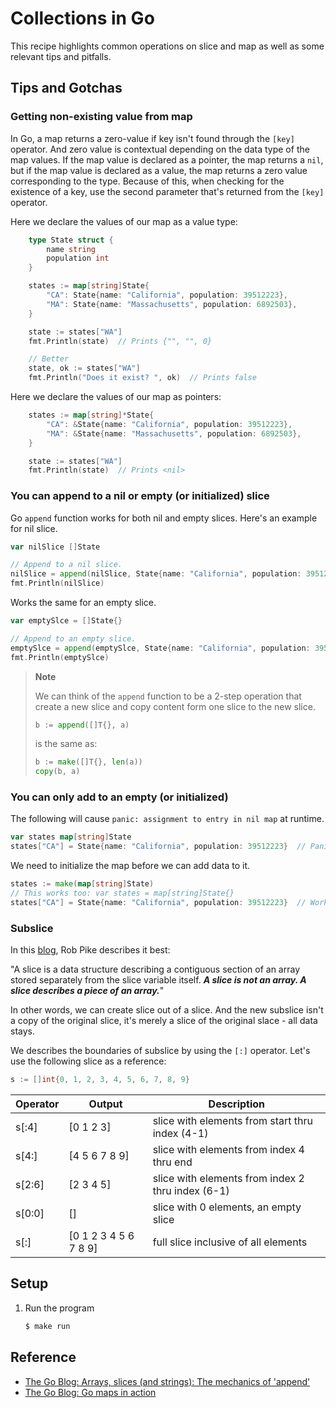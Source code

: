 # Collections in Go

This recipe highlights common operations on slice and map as well as some relevant tips and pitfalls.

## Tips and Gotchas

### Getting non-existing value from map

In Go, a map returns a zero-value if key isn't found through the `[key]` operator. And zero value is contextual depending on the data type of the map values. If the map value is declared as a pointer, the map returns a `nil`, but if the map value is declared as a value, the map returns a zero value corresponding to the type. Because of this, when checking for the existence of a key, use the second parameter that's returned from the `[key]` operator.

Here we declare the values of our map as a value type:

```go
	type State struct {
		name string
		population int
	}

	states := map[string]State{
		"CA": State{name: "California", population: 39512223},
		"MA": State{name: "Massachusetts", population: 6892503},
	}

	state := states["WA"]
	fmt.Println(state)  // Prints {"", "", 0}

	// Better
	state, ok := states["WA"]
	fmt.Println("Does it exist? ", ok)  // Prints false
```

Here we declare the values of our map as pointers:

```go
	states := map[string]*State{
		"CA": &State{name: "California", population: 39512223},
		"MA": &State{name: "Massachusetts", population: 6892503},
	}

	state := states["WA"]
	fmt.Println(state)  // Prints <nil>
```

### You can append to a nil or empty (or initialized) slice

Go `append` function works for both nil and empty slices. Here's an example for nil slice.

```go
var nilSlice []State

// Append to a nil slice.
nilSlice = append(nilSlice, State{name: "California", population: 39512223})
fmt.Println(nilSlice)
```

Works the same for an empty slice.

```go
var emptySlce = []State{}

// Append to an empty slice.
emptySlce = append(emptySlce, State{name: "California", population: 39512223})
fmt.Println(emptySlce)
```

> **Note**
>
> We can think of the `append` function to be a 2-step operation that create a new slice and copy content form one slice to the new slice.
> ```go
> b := append([]T{}, a)
> ```
> 
> is the same as:
>
> ```go
> b := make([]T{}, len(a))
> copy(b, a)
> ```

### You can only add to an empty (or initialized)

The following will cause `panic: assignment to entry in nil map` at runtime.

```go
var states map[string]State
states["CA"] = State{name: "California", population: 39512223}  // Panics
```

We need to initialize the map before we can add data to it.

```go
states := make(map[string]State)
// This works too: var states = map[string]State{}
states["CA"] = State{name: "California", population: 39512223}  // Works now
```

### Subslice

In this [blog](https://blog.golang.org/slices), Rob Pike describes it best:

"A slice is a data structure describing a contiguous section of an array stored separately from the slice variable itself. _**A slice is not an array. A slice describes a piece of an array.**_"

In other words, we can create slice out of a slice. And the new subslice isn't a copy of the original slice, it's merely a slice of the original slace - all data stays. 

We describes the boundaries of subslice by using the `[:]` operator. Let's use the following slice as a reference:

```go
s := []int{0, 1, 2, 3, 4, 5, 6, 7, 8, 9}
```

| Operator | Output                | Description                                       |
|----------|-----------------------|---------------------------------------------------|
| s[:4]    | [0 1 2 3]             | slice with elements from start thru index (4-1)   |
| s[4:]    | [4 5 6 7 8 9]         | slice with elements from index 4 thru end         |
| s[2:6]   | [2 3 4 5]             | slice with elements from index 2 thru index (6-1) |
| s[0:0]   | []                    | slice with 0 elements, an empty slice             |
| s[:]     | [0 1 2 3 4 5 6 7 8 9] | full slice inclusive of all elements              |

## Setup

1. Run the program

   ```bash
   $ make run
   ```

## Reference

* [The Go Blog: Arrays, slices (and strings): The mechanics of 'append'](https://blog.golang.org/slices)
* [The Go Blog: Go maps in action](https://blog.golang.org/maps)
